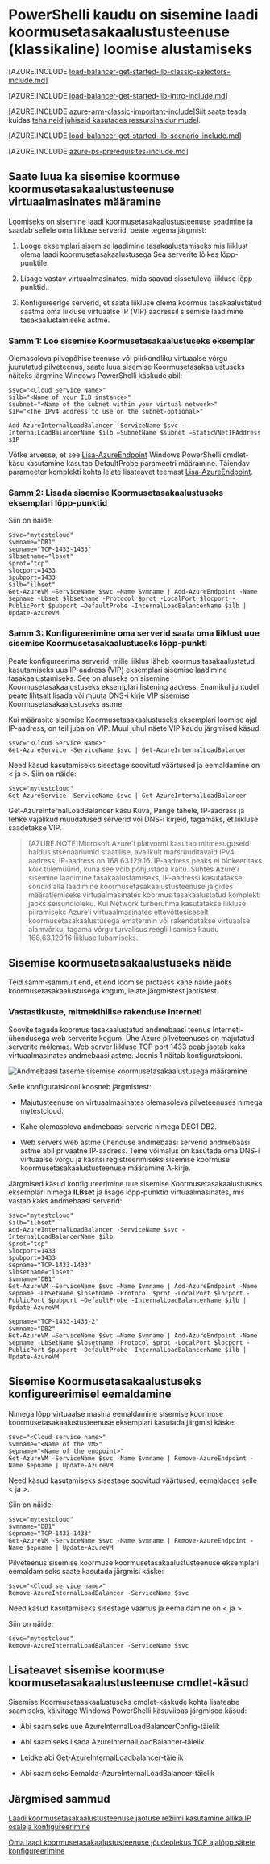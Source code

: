 <properties
   pageTitle="Luua ka sisemise laadi koormusetasakaalustusteenuse klassikaline juurutamise mudeli PowerShelli kaudu | Microsoft Azure'i"
   description="Saate teada, kuidas luua ka sisemise laadi koormusetasakaalustusteenuse klassikaline juurutamise mudeli PowerShelli kaudu"
   services="load-balancer"
   documentationCenter="na"
   authors="sdwheeler"
   manager="carmonm"
   editor=""
   tags="azure-service-management"
/>
<tags
   ms.service="load-balancer"
   ms.devlang="na"
   ms.topic="get-started-article"
   ms.tgt_pltfrm="na"
   ms.workload="infrastructure-services"
   ms.date="02/09/2016"
   ms.author="sewhee" />

# <a name="get-started-creating-an-internal-load-balancer-classic-using-powershell"></a>PowerShelli kaudu on sisemine laadi koormusetasakaalustusteenuse (klassikaline) loomise alustamiseks

[AZURE.INCLUDE [load-balancer-get-started-ilb-classic-selectors-include.md](../../includes/load-balancer-get-started-ilb-classic-selectors-include.md)]

[AZURE.INCLUDE [load-balancer-get-started-ilb-intro-include.md](../../includes/load-balancer-get-started-ilb-intro-include.md)]

[AZURE.INCLUDE [azure-arm-classic-important-include](../../includes/learn-about-deployment-models-classic-include.md)]Siit saate teada, kuidas [teha neid juhiseid kasutades ressursihaldur mudel](load-balancer-get-started-ilb-arm-ps.md).

[AZURE.INCLUDE [load-balancer-get-started-ilb-scenario-include.md](../../includes/load-balancer-get-started-ilb-scenario-include.md)]


[AZURE.INCLUDE [azure-ps-prerequisites-include.md](../../includes/azure-ps-prerequisites-include.md)]


## <a name="create-an-internal-load-balancer-set-for-virtual-machines"></a>Saate luua ka sisemise koormuse koormusetasakaalustusteenuse virtuaalmasinates määramine

Loomiseks on sisemine laadi koormusetasakaalustusteenuse seadmine ja saadab sellele oma liikluse serverid, peate tegema järgmist:

1. Looge eksemplari sisemise laadimine tasakaalustamiseks mis liiklust olema laadi koormusetasakaalustusega Sea serverite lõikes lõpp-punktile.

1. Lisage vastav virtuaalmasinates, mida saavad sissetuleva liikluse lõpp-punktid.

1. Konfigureerige serverid, et saata liikluse olema koormus tasakaalustatud saatma oma liikluse virtuaalse IP (VIP) aadressil sisemise laadimine tasakaalustamiseks astme.


### <a name="step-1-create-an-internal-load-balancing-instance"></a>Samm 1: Loo sisemise Koormusetasakaalustuseks eksemplar

Olemasoleva pilvepõhise teenuse või piirkondliku virtuaalse võrgu juurutatud pilveteenus, saate luua sisemise Koormusetasakaalustuseks näiteks järgmine Windows PowerShelli käskude abil:

    $svc="<Cloud Service Name>"
    $ilb="<Name of your ILB instance>"
    $subnet="<Name of the subnet within your virtual network>"
    $IP="<The IPv4 address to use on the subnet-optional>"

    Add-AzureInternalLoadBalancer -ServiceName $svc -InternalLoadBalancerName $ilb –SubnetName $subnet –StaticVNetIPAddress $IP


Võtke arvesse, et see [Lisa-AzureEndpoint](https://msdn.microsoft.com/library/dn495300.aspx) Windows PowerShelli cmdlet-käsu kasutamine kasutab DefaultProbe parameetri määramine. Täiendav parameeter komplekti kohta leiate lisateavet teemast [Lisa-AzureEndpoint](https://msdn.microsoft.com/library/dn495300.aspx).

### <a name="step-2-add-endpoints-to-the-internal-load-balancing-instance"></a>Samm 2: Lisada sisemise Koormusetasakaalustuseks eksemplari lõpp-punktid

Siin on näide:

    $svc="mytestcloud"
    $vmname="DB1"
    $epname="TCP-1433-1433"
    $lbsetname="lbset"
    $prot="tcp"
    $locport=1433
    $pubport=1433
    $ilb="ilbset"
    Get-AzureVM –ServiceName $svc –Name $vmname | Add-AzureEndpoint -Name $epname -Lbset $lbsetname -Protocol $prot -LocalPort $locport -PublicPort $pubport –DefaultProbe -InternalLoadBalancerName $ilb | Update-AzureVM


### <a name="step-3-configure-your-servers-to-send-their-traffic-to-the-new-internal-load-balancing-endpoint"></a>Samm 3: Konfigureerimine oma serverid saata oma liiklust uue sisemise Koormusetasakaalustuseks lõpp-punkti

Peate konfigureerima serverid, mille liiklus läheb koormus tasakaalustatud kasutamiseks uus IP-aadress (VIP) eksemplari sisemise laadimine tasakaalustamiseks. See on aluseks on sisemine Koormusetasakaalustuseks eksemplari listening aadress. Enamikul juhtudel peate lihtsalt lisada või muuta DNS-i kirje VIP sisemise Koormusetasakaalustuseks astme.

Kui määrasite sisemise Koormusetasakaalustuseks eksemplari loomise ajal IP-aadress, on teil juba on VIP. Muul juhul näete VIP kaudu järgmised käsud:

    $svc="<Cloud Service Name>"
    Get-AzureService -ServiceName $svc | Get-AzureInternalLoadBalancer



Need käsud kasutamiseks sisestage soovitud väärtused ja eemaldamine on < ja >. Siin on näide:

    $svc="mytestcloud"
    Get-AzureService -ServiceName $svc | Get-AzureInternalLoadBalancer


Get-AzureInternalLoadBalancer käsu Kuva, Pange tähele, IP-aadress ja tehke vajalikud muudatused serverid või DNS-i kirjeid, tagamaks, et liikluse saadetakse VIP.

>[AZURE.NOTE]Microsoft Azure'i platvormi kasutab mitmesuguseid haldus stsenaariumid staatilise, avalikult marsruuditavaid IPv4 aadress. IP-aadress on 168.63.129.16. IP-aadress peaks ei blokeeritaks kõik tulemüürid, kuna see võib põhjustada käitu.
>Suhtes Azure'i sisemine laadimine tasakaalustamiseks, IP-aadressi kasutatakse sondid alla laadimine koormusetasakaalustusteenuse jälgides määratlemiseks virtuaalmasinates koormus tasakaalustatud komplekti jaoks seisundioleku. Kui Network turberühma kasutatakse liikluse piiramiseks Azure'i virtuaalmasinates ettevõttesiseselt koormusetasakaalustusega ematermin või rakendatakse virtuaalse alamvõrku, tagama võrgu turvalisus reegli lisamise kaudu 168.63.129.16 liikluse lubamiseks.


## <a name="example-of-internal-load-balancing"></a>Sisemise koormusetasakaalustuseks näide

Teid samm-sammult end, et end loomise protsess kahe näide jaoks koormusetasakaalustusega kogum, leiate järgmistest jaotistest.

### <a name="an-internet-facing-multi-tier-application"></a>Vastastikuste, mitmekihilise rakenduse Interneti

Soovite tagada koormus tasakaalustatud andmebaasi teenus Interneti-ühendusega web serverite kogum. Ühe Azure pilveteenuses on majutatud serverite mõlemas. Web server liikluse TCP port 1433 peab jaotab kaks virtuaalmasinates andmebaasi astme. Joonis 1 näitab konfiguratsiooni.

![Andmebaasi taseme sisemise koormusetasakaalustusega määramine](./media/load-balancer-internal-getstarted/IC736321.png)


Selle konfiguratsiooni koosneb järgmistest:

- Majutusteenuse on virtuaalmasinates olemasoleva pilveteenuses nimega mytestcloud.

- Kahe olemasoleva andmebaasi serverid nimega DEG1 DB2.

- Web servers web astme ühenduse andmebaasi serverid andmebaasi astme abil privaatne IP-aadress. Teine võimalus on kasutada oma DNS-i virtuaalse võrgu ja käsitsi registreerimiseks sisemise koormuse koormusetasakaalustusteenuse määramine A-kirje.

Järgmised käsud konfigureerimine uue sisemise Koormusetasakaalustuseks eksemplari nimega **ILBset** ja lisage lõpp-punktid virtuaalmasinates, mis vastab kaks andmebaasi serverid:

    $svc="mytestcloud"
    $ilb="ilbset"
    Add-AzureInternalLoadBalancer -ServiceName $svc -InternalLoadBalancerName $ilb
    $prot="tcp"
    $locport=1433
    $pubport=1433
    $epname="TCP-1433-1433"
    $lbsetname="lbset"
    $vmname="DB1"
    Get-AzureVM –ServiceName $svc –Name $vmname | Add-AzureEndpoint -Name $epname -LbSetName $lbsetname -Protocol $prot -LocalPort $locport -PublicPort $pubport –DefaultProbe -InternalLoadBalancerName $ilb | Update-AzureVM

    $epname="TCP-1433-1433-2"
    $vmname="DB2"
    Get-AzureVM –ServiceName $svc –Name $vmname | Add-AzureEndpoint -Name $epname -LbSetName $lbsetname -Protocol $prot -LocalPort $locport -PublicPort $pubport –DefaultProbe -InternalLoadBalancerName $ilb | Update-AzureVM


## <a name="remove-an-internal-load-balancing-configuration"></a>Sisemise Koormusetasakaalustuseks konfigureerimisel eemaldamine

Nimega lõpp virtuaalse masina eemaldamine sisemise koormuse koormusetasakaalustusteenuse eksemplari kasutada järgmisi käske:

    $svc="<Cloud service name>"
    $vmname="<Name of the VM>"
    $epname="<Name of the endpoint>"
    Get-AzureVM -ServiceName $svc -Name $vmname | Remove-AzureEndpoint -Name $epname | Update-AzureVM

Need käsud kasutamiseks sisestage soovitud väärtused, eemaldades selle < ja >.

Siin on näide:

    $svc="mytestcloud"
    $vmname="DB1"
    $epname="TCP-1433-1433"
    Get-AzureVM -ServiceName $svc -Name $vmname | Remove-AzureEndpoint -Name $epname | Update-AzureVM

Pilveteenus sisemise koormuse koormusetasakaalustusteenuse eksemplari eemaldamiseks saate kasutada järgmisi käske:

    $svc="<Cloud service name>"
    Remove-AzureInternalLoadBalancer -ServiceName $svc

Need käsud kasutamiseks sisestage väärtus ja eemaldamine on < ja >.

Siin on näide:

    $svc="mytestcloud"
    Remove-AzureInternalLoadBalancer -ServiceName $svc



## <a name="additional-information-about-internal-load-balancer-cmdlets"></a>Lisateavet sisemise koormuse koormusetasakaalustusteenuse cmdlet-käsud


Sisemise Koormusetasakaalustuseks cmdlet-käskude kohta lisateabe saamiseks, käivitage Windows PowerShelli käsuviibas järgmised käsud:

- Abi saamiseks uue AzureInternalLoadBalancerConfig-täielik

- Abi saamiseks lisada AzureInternalLoadBalancer-täielik

- Leidke abi Get-AzureInternalLoadbalancer-täielik

- Abi saamiseks Eemalda-AzureInternalLoadBalancer-täielik

## <a name="next-steps"></a>Järgmised sammud

[Laadi koormusetasakaalustusteenuse jaotuse režiimi kasutamine allika IP osaleja konfigureerimine](load-balancer-distribution-mode.md)

[Oma laadi koormusetasakaalustusteenuse jõudeolekus TCP ajalõpp sätete konfigureerimine](load-balancer-tcp-idle-timeout.md)
